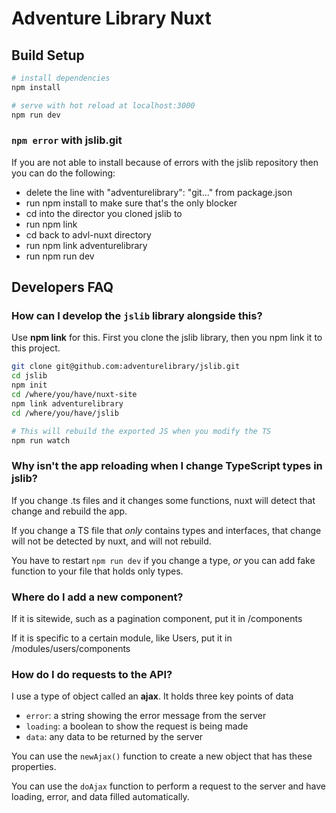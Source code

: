 # Adventure Library Nuxt

## Build Setup

```bash
# install dependencies
npm install

# serve with hot reload at localhost:3000
npm run dev
```

### `npm error` with jslib.git
If you are not able to install because of errors with the jslib repository then you can do the following: 
- delete the line with "adventurelibrary": "git..." from package.json
- run npm install to make sure that's the only blocker
- cd into the director you cloned jslib to
- run npm link
- cd back to advl-nuxt directory
- run npm link adventurelibrary
- run npm run dev

## Developers FAQ

### How can I develop the `jslib` library alongside this?
Use **npm link** for this. First you clone the jslib library, then you npm link it to this project.

```bash
git clone git@github.com:adventurelibrary/jslib.git
cd jslib
npm init
cd /where/you/have/nuxt-site
npm link adventurelibrary
cd /where/you/have/jslib

# This will rebuild the exported JS when you modify the TS
npm run watch
```

### Why isn't the app reloading when I change TypeScript types in jslib?
If you change .ts files and it changes some functions, nuxt will detect that change and rebuild the app.
 
If you change a TS file that _only_ contains types and interfaces, that change will not be detected by nuxt, and will not rebuild.

You have to restart `npm run dev` if you change a type, _or_ you can add fake function to your file that holds only types.

### Where do I add a new component?
If it is sitewide, such as a pagination component, put it in /components

If it is specific to a certain module, like Users, put it in /modules/users/components

### How do I do requests to the API?
I use a type of object called an **ajax**. It holds three key points of data

 - `error`: a string showing the error message from the server
 - `loading`: a boolean to show the request is being made
 - `data`: any data to be returned by the server
 
You can use the `newAjax()` function to create a new object that has these properties.

You can use the `doAjax` function to perform a request to the server and have loading, error, and data filled automatically.
 
